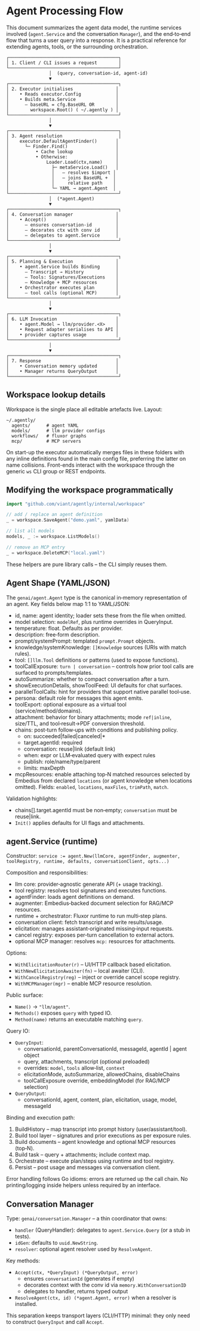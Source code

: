 # Agent Processing Flow

This document summarizes the agent data model, the runtime services involved
(`agent.Service` and the conversation `Manager`), and the end‑to‑end flow that
turns a user query into a response. It is a practical reference for extending
agents, tools, or the surrounding orchestration.

```
┌─────────────────────────────────────────┐
│ 1. Client / CLI issues a request        │
└─────────────────────────────────────────┘
                │  (query, conversation-id, agent-id)
                ▼
┌─────────────────────────────────────────┐
│ 2. Executor initialises                │
│    • Reads executor.Config             │
│    • Builds meta.Service               │
│      – baseURL = cfg.BaseURL OR        │
│        workspace.Root() ( ~/.agently ) │
└─────────────────────────────────────────┘
                │
                ▼
┌─────────────────────────────────────────┐
│ 3. Agent resolution                     │
│    executor.DefaultAgentFinder()       │
│      └─ Finder.Find()                  │
│          • Cache lookup                │
│          • Otherwise:                  │
│              Loader.Load(ctx,name)     │
│                ├─ metaService.Load()   │
│                │   – resolves $import │
│                │   – joins BaseURL +  │
│                │     relative path    │
│                └─ YAML → agent.Agent  │
└─────────────────────────────────────────┘
                │  (*agent.Agent)
                ▼
┌─────────────────────────────────────────┐
│ 4. Conversation manager                │
│    • Accept()                          │
│      – ensures conversation-id         │
│      – decorates ctx with conv id      │
│      – delegates to agent.Service      │
└─────────────────────────────────────────┘
                │
                ▼
┌─────────────────────────────────────────┐
│ 5. Planning & Execution                │
│    • agent.Service builds Binding      │
│      – Transcript → History            │
│      – Tools: Signatures/Executions    │
│      – Knowledge + MCP resources       │
│    • Orchestrator executes plan        │
│      – tool calls (optional MCP)       │
└─────────────────────────────────────────┘
                │
                ▼
┌─────────────────────────────────────────┐
│ 6. LLM Invocation                      │
│    • agent.Model → llm/provider.<X>    │
│    • Request adapter serialises to API │
│    • provider captures usage           │
└─────────────────────────────────────────┘
                │
                ▼
┌─────────────────────────────────────────┐
│ 7. Response                            │
│    • Conversation memory updated       │
│    • Manager returns QueryOutput       │
└─────────────────────────────────────────┘
```

## Workspace lookup details
Workspace is the single place all editable artefacts live.  Layout:

```
~/.agently/
  agents/      # agent YAML
  models/      # llm provider configs
  workflows/   # fluxor graphs
  mcp/         # MCP servers
```

On start-up the executor automatically merges files in these folders with any
inline definitions found in the main config file, preferring the latter on
name collisions.  Front-ends interact with the workspace through the generic
`ws` CLI group or REST endpoints.

## Modifying the workspace programmatically

```go
import "github.com/viant/agently/internal/workspace"

// add / replace an agent definition
_ = workspace.SaveAgent("demo.yaml", yamlData)

// list all models
models, _ := workspace.ListModels()

// remove an MCP entry
_ = workspace.DeleteMCP("local.yaml")
```

These helpers are pure library calls – the CLI simply reuses them.

## Agent Shape (YAML/JSON)

The `genai/agent.Agent` type is the canonical in‑memory representation of an
agent. Key fields below map 1:1 to YAML/JSON:

- id, name: agent identity; loader sets these from the file when omitted.
- model selection: `modelRef`, plus runtime overrides in QueryInput.
- temperature: float. Defaults as per provider.
- description: free‑form description.
- prompt/systemPrompt: templated `prompt.Prompt` objects.
- knowledge/systemKnowledge: `[]Knowledge` sources (URIs with match rules).
- tool: `[]llm.Tool` definitions or patterns (used to expose functions).
- toolCallExposure: `turn | conversation` – controls how prior tool calls are
  surfaced to prompts/templates.
- autoSummarize: whether to compact conversation after a turn.
- showExecutionDetails, showToolFeed: UI defaults for chat surfaces.
- parallelToolCalls: hint for providers that support native parallel tool‑use.
- persona: default role for messages this agent emits.
- toolExport: optional exposure as a virtual tool (service/method/domains).
- attachment: behavior for binary attachments; mode `ref|inline`, size/TTL, and
  tool‑result→PDF conversion threshold.
- chains: post‑turn follow‑ups with conditions and publishing policy.
  - on: succeeded|failed|canceled|*
  - target.agentId: required
  - conversation: reuse|link (default link)
  - when: expr or LLM‑evaluated query with expect rules
  - publish: role/name/type/parent
  - limits: maxDepth
- mcpResources: enable attaching top‑N matched resources selected by Embedius
  from declared `locations` (or agent knowledge when locations omitted). Fields:
  `enabled`, `locations`, `maxFiles`, `trimPath`, `match`.

Validation highlights:
- chains[].target.agentId must be non‑empty; `conversation` must be reuse|link.
- `Init()` applies defaults for UI flags and attachments.

## agent.Service (runtime)

Constructor: `service := agent.New(llmCore, agentFinder, augmenter, toolRegistry,
runtime, defaults, conversationClient, opts...)`

Composition and responsibilities:
- llm core: provider‑agnostic generate API (+ usage tracking).
- tool registry: resolves tool signatures and executes functions.
- agentFinder: loads agent definitions on demand.
- augmenter: Embedius‑backed document selection for RAG/MCP resources.
- runtime + orchestrator: Fluxor runtime to run multi‑step plans.
- conversation client: fetch transcript and write results/usage.
- elicitation: manages assistant‑originated missing‑input requests.
- cancel registry: exposes per‑turn cancellation to external actors.
- optional MCP manager: resolves `mcp:` resources for attachments.

Options:
- `WithElicitationRouter(r)` – UI/HTTP callback based elicitation.
- `WithNewElicitationAwaiter(fn)` – local awaiter (CLI).
- `WithCancelRegistry(reg)` – inject or override cancel scope registry.
- `WithMCPManager(mgr)` – enable MCP resource resolution.

Public surface:
- `Name()` → `"llm/agent"`.
- `Methods()` exposes `query` with typed IO.
- `Method(name)` returns an executable matching `query`.

Query IO:
- `QueryInput`:
  - conversationId, parentConversationId, messageId, agentId | agent object
  - query, attachments, transcript (optional preloaded)
  - overrides: `model`, `tools` allow‑list, `context`
  - elicitationMode, autoSummarize, allowedChains, disableChains
  - toolCallExposure override, embeddingModel (for RAG/MCP selection)
- `QueryOutput`:
  - conversationId, agent, content, plan, elicitation, usage, model, messageId

Binding and execution path:
1) BuildHistory – map transcript into prompt history (user/assistant/tool).
2) Build tool layer – signatures and prior executions as per exposure rules.
3) Build documents – agent knowledge and optional MCP resources (top‑N).
4) Build task – query + attachments; include context map.
5) Orchestrate – execute plan/steps using runtime and tool registry.
6) Persist – post usage and messages via conversation client.

Error handling follows Go idioms: errors are returned up the call chain. No
printing/logging inside helpers unless required by an interface.

## Conversation Manager

Type: `genai/conversation.Manager` – a thin coordinator that owns:
- `handler` (QueryHandler): delegates to `agent.Service.Query` (or a stub in
  tests).
- `idGen`: defaults to `uuid.NewString`.
- `resolver`: optional agent resolver used by `ResolveAgent`.

Key methods:
- `Accept(ctx, *QueryInput) (*QueryOutput, error)`
  - ensures `conversationId` (generates if empty)
  - decorates context with the conv id via `memory.WithConversationID`
  - delegates to handler, returns typed output
- `ResolveAgent(ctx, id) (*agent.Agent, error)` when a resolver is installed.

This separation keeps transport layers (CLI/HTTP) minimal: they only need to
construct `QueryInput` and call `Accept`.
